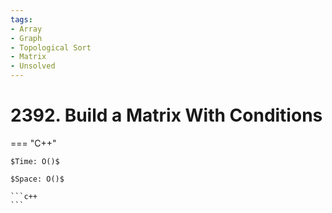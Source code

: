 ```yaml
---
tags:
- Array
- Graph
- Topological Sort
- Matrix
- Unsolved
---
```



# 2392. Build a Matrix With Conditions

=== "C++"

    $Time: O()$

    $Space: O()$

    ```c++
    ```